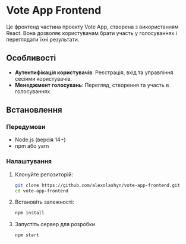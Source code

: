 # Vote App Frontend

Це фронтенд частина проекту Vote App, створена з використанням React. Вона дозволяє користувачам брати участь у голосуваннях і переглядати їхні результати.

## Особливості

- **Аутентифікація користувачів**: Реєстрація, вхід та управління сесіями користувачів.
- **Менеджмент голосувань**: Перегляд, створення та участь в голосуваннях.

## Встановлення

### Передумови

- Node.js (версія 14+)
- npm або yarn

### Налаштування

1. Клонуйте репозиторій:
   ```bash
   git clone https://github.com/alexolashyn/vote-app-frontend.git
   cd vote-app-frontend
2. Встановіть залежності:
   ```bash
   npm install
3. Запустіть сервер для розробки
   ```bash
   npm start
